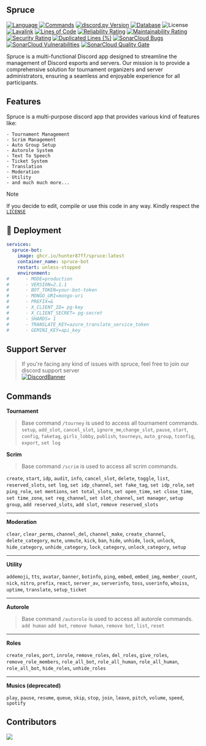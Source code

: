 ## Spruce

<!-- [![Tests](https://github.com/Hunter87ff/Spruce/actions/workflows/testing.yml/badge.svg)](#) -->
[![Language](https://img.shields.io/badge/lang-Python%203.11+-blue)](#)
[![Commands](https://img.shields.io/badge/90+-Commands-violet)](#)
[![discord.py Version](https://img.shields.io/badge/lib-discord.py%202.5.2-skyblue)](#)
[![Database](https://img.shields.io/badge/database-MongoDB-green)](#)
![License](https://img.shields.io/github/license/hunter87ff/spruce)
[![Lavalink](https://img.shields.io/badge/Lavalink%20-4.0.7-skyblue)](#)
[![Lines of Code](https://sonarcloud.io/api/project_badges/measure?project=Hunter87ff_Spruce&metric=ncloc)](#)
[![Reliability Rating](https://sonarcloud.io/api/project_badges/measure?project=Hunter87ff_Spruce&metric=reliability_rating)](#)
[![Maintainability Rating](https://sonarcloud.io/api/project_badges/measure?project=Hunter87ff_Spruce&metric=sqale_rating)](#)
[![Security Rating](https://sonarcloud.io/api/project_badges/measure?project=Hunter87ff_Spruce&metric=security_rating)](#)
[![Duplicated Lines (%)](https://sonarcloud.io/api/project_badges/measure?project=Hunter87ff_Spruce&metric=duplicated_lines_density)](#)
[![SonarCloud Bugs](https://sonarcloud.io/api/project_badges/measure?project=Hunter87ff_Spruce&metric=bugs)](#)
[![SonarCloud Vulnerabilities](https://sonarcloud.io/api/project_badges/measure?project=Hunter87ff_Spruce&metric=vulnerabilities)](#)
[![SonarCloud Quality Gate](https://sonarcloud.io/api/project_badges/measure?project=Hunter87ff_Spruce&metric=alert_status)](#)


<!--<img align="right" style="border-radius:6px;" src="https://avatars.githubusercontent.com/u/105124146?s=200&v=4" alt="Spruce">-->

Spruce is a multi-functional Discord app designed to streamline the management of Discord esports and servers. Our mission is to provide a comprehensive solution for tournament organizers and server administrators, ensuring a seamless and enjoyable experience for all participants.


## Features
Spruce is a multi-purpose discord app that provides various kind of features like:
```
- Tournament Management
- Scrim Management
- Auto Group Setup
- Autorole System
- Text To Speech
- Ticket System
- Translation
- Moderation
- Utility 
- and much much more...
```

> [!NOTE]
> If you decide to edit, compile or use this code in any way. Kindly respect the [`LICENSE`](https://github.com/Hunter87ff/spruce/blob/main/LICENSE)

## 🐳 Deployment
```yml
services:
  spruce-bot:
    image: ghcr.io/hunter87ff/spruce:latest
    container_name: spruce-bot
    restart: unless-stopped
    environment:
#      - MODE=production
#      - VERSION=2.1.1
#      - BOT_TOKEN=your-bot-token
#      - MONGO_URI=mongo-uri
#      - PREFIX=&
#      - X_CLIENT_ID= pg-key
#      - X_CLIENT_SECRET= pg-secret
#      - SHARDS= 1
#      - TRANSLATE_KEY=azure_translate_service_token
#      - GEMINI_KEY=api_key
```



## Support Server
> If you're facing any kind of issues with spruce, feel free to join our discord support server<br> 
[![DiscordBanner](https://invidget.switchblade.xyz/vMnhpAyFZm)](https://discord.gg/vMnhpAyFZm)


## Commands
 
__**Tournament**__
> Base command `/tourney` is used to access all tournament commands.
`setup`, `add_slot`, `cancel_slot`, `ignore_me`,`change_slot`, `pause`, `start`, `config`, `faketag`, `girls_lobby`, `publish`, `tourneys`, `auto_group`, `tconfig`, `export`, `set log`


__**Scrim**__
> Base command `/scrim` is used to access all scrim commands.

`create`, `start`, `idp`, `audit`, `info`, `cancel_slot`, `delete`, `toggle`, `list`, `reserved_slots`, `set log`, `set idp_channel`, `set fake_tag`, `set idp_role`, `set ping_role`, `set mentions`, `set total_slots`, `set open_time`, `set close_time`, `set time_zone`, `set reg_channel`, `set slot_channel`, `set manager`, `setup group`, `add reserved_slots`, `add slot`, `remove reserved_slots`

---------------------------------

__**Moderation**__

`clear`, `clear_perms`, `channel_del`, `channel_make`, `create_channel`, `delete_category`, `mute`, `unmute`, `kick`, `ban`, `hide`, `unhide`, `lock`, `unlock`, `hide_category`, `unhide_category`, `lock_category`, `unlock_category`, `setup`

---------------------------------

__**Utility**__

`addemoji`, `tts`, `avatar`, `banner`, `botinfo`, `ping`, `embed`, `embed_img`, `member_count`, `nick`, `nitro`, `prefix`, `react`, `server_av`, `serverinfo`, `toss`, `userinfo`, `whoiss`, `uptime`, `translate`, `setup_ticket`

---------------------------------

__**Autorole**__
> Base command `/autorole` is used to access all autorole commands.
`add human` `add bot`, `remove human`, `remove bot`, `list`, `reset`

---------------------------------

__**Roles**__

`create_roles`, `port`, `inrole`, `remove_roles`, `del_roles`, `give_roles`, `remove_role_members`, `role_all_bot`, `role_all_human`, `role_all_human`, `role_all_bot`, `hide_roles`, `unhide_roles`

---------------------------------


__**Musics (deprecated)**__

`play`, `pause`, `resume`, `queue`, `skip`, `stop`, `join`, `leave`, `pitch`, `volume`, `speed`, `spotify`


## Contributors
<a href="https://github.com/hunter87ff/spruce/graphs/contributors">
  <img src="https://contrib.rocks/image?repo=hunter87ff/Spruce" />
</a>

